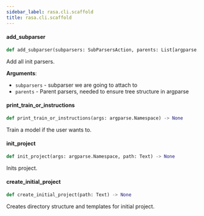 ```yaml
---
sidebar_label: rasa.cli.scaffold
title: rasa.cli.scaffold
---
```

#### add\_subparser

```python
def add_subparser(subparsers: SubParsersAction, parents: List[argparse.ArgumentParser]) -> None
```

Add all init parsers.

**Arguments**:

- `subparsers` - subparser we are going to attach to
- `parents` - Parent parsers, needed to ensure tree structure in argparse

#### print\_train\_or\_instructions

```python
def print_train_or_instructions(args: argparse.Namespace) -> None
```

Train a model if the user wants to.

#### init\_project

```python
def init_project(args: argparse.Namespace, path: Text) -> None
```

Inits project.

#### create\_initial\_project

```python
def create_initial_project(path: Text) -> None
```

Creates directory structure and templates for initial project.

